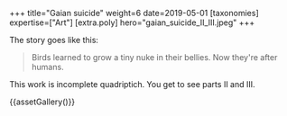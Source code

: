 +++
title="Gaian suicide"
weight=6
date=2019-05-01
[taxonomies]
expertise=["Art"]
[extra.poly]
hero="gaian_suicide_II_III.jpeg"
+++

The story goes like this:

> Birds learned to grow a tiny nuke in their bellies. Now they're after humans. 

This work is incomplete quadriptich. You get to see parts II and III. 

{{assetGallery()}}